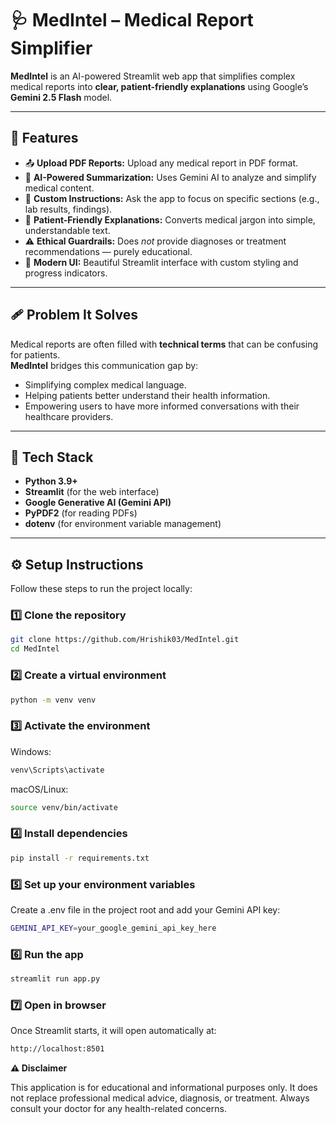 # 🩺 MedIntel – Medical Report Simplifier

**MedIntel** is an AI-powered Streamlit web app that simplifies complex medical reports into **clear, patient-friendly explanations** using Google’s **Gemini 2.5 Flash** model.

---

## 🌟 Features

- 📤 **Upload PDF Reports:** Upload any medical report in PDF format.  
- 🤖 **AI-Powered Summarization:** Uses Gemini AI to analyze and simplify medical content.  
- 💬 **Custom Instructions:** Ask the app to focus on specific sections (e.g., lab results, findings).  
- 🧠 **Patient-Friendly Explanations:** Converts medical jargon into simple, understandable text.  
- ⚠️ **Ethical Guardrails:** Does *not* provide diagnoses or treatment recommendations — purely educational.  
- 🎨 **Modern UI:** Beautiful Streamlit interface with custom styling and progress indicators.

---

## 🩹 Problem It Solves

Medical reports are often filled with **technical terms** that can be confusing for patients.  
**MedIntel** bridges this communication gap by:
- Simplifying complex medical language.  
- Helping patients better understand their health information.  
- Empowering users to have more informed conversations with their healthcare providers.

---

## 🧰 Tech Stack

- **Python 3.9+**  
- **Streamlit** (for the web interface)  
- **Google Generative AI (Gemini API)**  
- **PyPDF2** (for reading PDFs)  
- **dotenv** (for environment variable management)

---

## ⚙️ Setup Instructions

Follow these steps to run the project locally:

### 1️⃣ Clone the repository
```bash
git clone https://github.com/Hrishik03/MedIntel.git
cd MedIntel
```
### 2️⃣ Create a virtual environment
```bash
python -m venv venv
```
### 3️⃣ Activate the environment

Windows:
```bash
venv\Scripts\activate
```

macOS/Linux:
```bash
source venv/bin/activate
```

### 4️⃣ Install dependencies
```bash
pip install -r requirements.txt
```

### 5️⃣ Set up your environment variables

Create a .env file in the project root and add your Gemini API key:
```bash
GEMINI_API_KEY=your_google_gemini_api_key_here
```

### 6️⃣ Run the app
```bash
streamlit run app.py
```

### 7️⃣ Open in browser

Once Streamlit starts, it will open automatically at:
```bash
http://localhost:8501
```
**⚠️ Disclaimer**

This application is for educational and informational purposes only.
It does not replace professional medical advice, diagnosis, or treatment.
Always consult your doctor for any health-related concerns.
